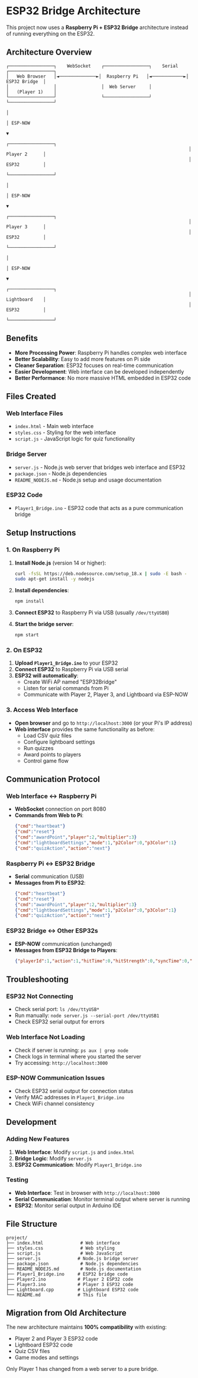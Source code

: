 # ESP32 Bridge Architecture

This project now uses a **Raspberry Pi + ESP32 Bridge** architecture instead of running everything on the ESP32.

## Architecture Overview

```
┌─────────────────┐    WebSocket    ┌─────────────────┐    Serial    ┌─────────────────┐
│   Web Browser   │◄──────────────►│  Raspberry Pi   │◄────────────►│   ESP32 Bridge  │
│                 │                 │  Web Server     │               │   (Player 1)    │
└─────────────────┘                 └─────────────────┘               └─────────────────┘
                                                                              │
                                                                              │ ESP-NOW
                                                                              ▼
                                                                     ┌─────────────────┐
                                                                     │   Player 2      │
                                                                     │   ESP32         │
                                                                     └─────────────────┘
                                                                              │
                                                                              │ ESP-NOW
                                                                              ▼
                                                                     ┌─────────────────┐
                                                                     │   Player 3      │
                                                                     │   ESP32         │
                                                                     └─────────────────┘
                                                                              │
                                                                              │ ESP-NOW
                                                                              ▼
                                                                     ┌─────────────────┐
                                                                     │   Lightboard    │
                                                                     │   ESP32         │
                                                                     └─────────────────┘
```

## Benefits

- **More Processing Power**: Raspberry Pi handles complex web interface
- **Better Scalability**: Easy to add more features on Pi side
- **Cleaner Separation**: ESP32 focuses on real-time communication
- **Easier Development**: Web interface can be developed independently
- **Better Performance**: No more massive HTML embedded in ESP32 code

## Files Created

### Web Interface Files
- `index.html` - Main web interface
- `styles.css` - Styling for the web interface
- `script.js` - JavaScript logic for quiz functionality

### Bridge Server
- `server.js` - Node.js web server that bridges web interface and ESP32
- `package.json` - Node.js dependencies
- `README_NODEJS.md` - Node.js setup and usage documentation

### ESP32 Code
- `Player1_Bridge.ino` - ESP32 code that acts as a pure communication bridge

## Setup Instructions

### 1. On Raspberry Pi

1. **Install Node.js** (version 14 or higher):
   ```bash
   curl -fsSL https://deb.nodesource.com/setup_18.x | sudo -E bash -
   sudo apt-get install -y nodejs
   ```

2. **Install dependencies**:
   ```bash
   npm install
   ```

3. **Connect ESP32** to Raspberry Pi via USB (usually `/dev/ttyUSB0`)

4. **Start the bridge server**:
   ```bash
   npm start
   ```

### 2. On ESP32

1. **Upload `Player1_Bridge.ino`** to your ESP32
2. **Connect ESP32** to Raspberry Pi via USB serial
3. **ESP32 will automatically**:
   - Create WiFi AP named "ESP32Bridge"
   - Listen for serial commands from Pi
   - Communicate with Player 2, Player 3, and Lightboard via ESP-NOW

### 3. Access Web Interface

- **Open browser** and go to `http://localhost:3000` (or your Pi's IP address)
- **Web interface** provides the same functionality as before:
  - Load CSV quiz files
  - Configure lightboard settings
  - Run quizzes
  - Award points to players
  - Control game flow

## Communication Protocol

### Web Interface ↔ Raspberry Pi
- **WebSocket** connection on port 8080
- **Commands from Web to Pi**:
  ```json
  {"cmd":"heartbeat"}
  {"cmd":"reset"}
  {"cmd":"awardPoint","player":2,"multiplier":3}
  {"cmd":"lightboardSettings","mode":1,"p2Color":0,"p3Color":1}
  {"cmd":"quizAction","action":"next"}
  ```

### Raspberry Pi ↔ ESP32 Bridge
- **Serial** communication (USB)
- **Messages from Pi to ESP32**:
  ```json
  {"cmd":"heartbeat"}
  {"cmd":"reset"}
  {"cmd":"awardPoint","player":2,"multiplier":3}
  {"cmd":"lightboardSettings","mode":1,"p2Color":0,"p3Color":1}
  {"cmd":"quizAction","action":"next"}
  ```

### ESP32 Bridge ↔ Other ESP32s
- **ESP-NOW** communication (unchanged)
- **Messages from ESP32 Bridge to Players**:
  ```json
  {"playerId":1,"action":1,"hitTime":0,"hitStrength":0,"syncTime":0,"roundTripTime":0}
  ```

## Troubleshooting

### ESP32 Not Connecting
- Check serial port: `ls /dev/ttyUSB*`
- Run manually: `node server.js --serial-port /dev/ttyUSB1`
- Check ESP32 serial output for errors

### Web Interface Not Loading
- Check if server is running: `ps aux | grep node`
- Check logs in terminal where you started the server
- Try accessing: `http://localhost:3000`

### ESP-NOW Communication Issues
- Check ESP32 serial output for connection status
- Verify MAC addresses in `Player1_Bridge.ino`
- Check WiFi channel consistency

## Development

### Adding New Features
1. **Web Interface**: Modify `script.js` and `index.html`
2. **Bridge Logic**: Modify `server.js`
3. **ESP32 Communication**: Modify `Player1_Bridge.ino`

### Testing
- **Web Interface**: Test in browser with `http://localhost:3000`
- **Serial Communication**: Monitor terminal output where server is running
- **ESP32**: Monitor serial output in Arduino IDE

## File Structure

```
project/
├── index.html              # Web interface
├── styles.css              # Web styling
├── script.js               # Web JavaScript
├── server.js              # Node.js bridge server
├── package.json            # Node.js dependencies
├── README_NODEJS.md        # Node.js documentation
├── Player1_Bridge.ino     # ESP32 bridge code
├── Player2.ino            # Player 2 ESP32 code
├── Player3.ino            # Player 3 ESP32 code
├── Lightboard.cpp         # Lightboard ESP32 code
└── README.md              # This file
```

## Migration from Old Architecture

The new architecture maintains **100% compatibility** with existing:
- Player 2 and Player 3 ESP32 code
- Lightboard ESP32 code
- Quiz CSV files
- Game modes and settings

Only Player 1 has changed from a web server to a pure bridge.
